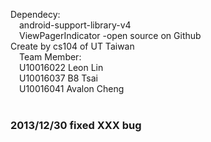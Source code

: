 Dependecy:<br>
&emsp;android-support-library-v4<br>
&emsp;ViewPagerIndicator -open source on Github<br>
Create by cs104 of UT Taiwan<br>
&emsp;Team Member:<br>
&emsp;U10016022 Leon Lin<br>
&emsp;U10016037 B8 Tsai<br>
&emsp;U10016041 Avalon Cheng<br>
<br>
<h3>2013/12/30 fixed XXX bug</h3><br>
